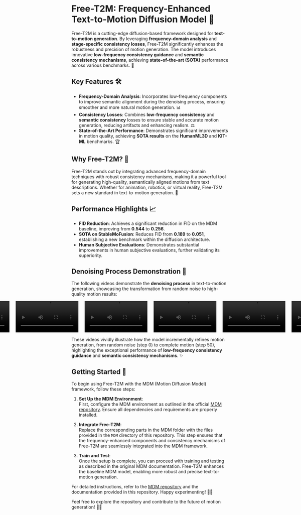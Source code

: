 # Free-T2M: Frequency-Enhanced Text-to-Motion Diffusion Model 🚀

Free-T2M is a cutting-edge diffusion-based framework designed for **text-to-motion generation**. By leveraging **frequency-domain analysis** and **stage-specific consistency losses**, Free-T2M significantly enhances the robustness and precision of motion generation. The model introduces innovative **low-frequency consistency guidance** and **semantic consistency mechanisms**, achieving **state-of-the-art (SOTA)** performance across various benchmarks. 🌟

## Key Features 🛠️

- **Frequency-Domain Analysis**: Incorporates low-frequency components to improve semantic alignment during the denoising process, ensuring smoother and more natural motion generation. 📊
- **Consistency Losses**: Combines **low-frequency consistency** and **semantic consistency** losses to ensure stable and accurate motion generation, reducing artifacts and enhancing realism. ⚖️
- **State-of-the-Art Performance**: Demonstrates significant improvements in motion quality, achieving **SOTA results** on the **HumanML3D** and **KIT-ML** benchmarks. 🏆

## Why Free-T2M? 🤔

Free-T2M stands out by integrating advanced frequency-domain techniques with robust consistency mechanisms, making it a powerful tool for generating high-quality, semantically aligned motions from text descriptions. Whether for animation, robotics, or virtual reality, Free-T2M sets a new standard in text-to-motion generation. 🎯

## Performance Highlights 📈

- **FID Reduction**: Achieves a significant reduction in FID on the MDM baseline, improving from **0.544** to **0.256**.
- **SOTA on StableMoFusion**: Reduces FID from **0.189** to **0.051**, establishing a new benchmark within the diffusion architecture.
- **Human Subjective Evaluations**: Demonstrates substantial improvements in human subjective evaluations, further validating its superiority.

## Denoising Process Demonstration 🎥

The following videos demonstrate the **denoising process** in text-to-motion generation, showcasing the transformation from random noise to high-quality motion results:

<div style="display: flex; justify-content: center; gap: 20px;">
  <video src="Visualization/Noise/21_0.mp4" width="200" controls></video>
  <video src="Visualization/Noise/Noise/21_10.mp4" width="200" controls></video>
  <video src="Visualization/Noise/Noise/21_20.mp4" width="200" controls></video>
  <video src="Visualization/Noise/Noise/21_30.mp4" width="200" controls></video>
  <video src="Visualization/Noise/Noise/21_40.mp4" width="200" controls></video>
  <video src="Visualization/Noise/Noise/21_50.mp4" width="200" controls></video>
</div>

These videos vividly illustrate how the model incrementally refines motion generation, from random noise (step 0) to complete motion (step 50), highlighting the exceptional performance of **low-frequency consistency guidance** and **semantic consistency mechanisms**. ✨

## Getting Started 🚀

To begin using Free-T2M with the MDM (Motion Diffusion Model) framework, follow these steps:

1. **Set Up the MDM Environment**:  
   First, configure the MDM environment as outlined in the official [MDM repository](https://github.com/GuyTevet/motion-diffusion-model). Ensure all dependencies and requirements are properly installed.

2. **Integrate Free-T2M**:  
   Replace the corresponding parts in the MDM folder with the files provided in the `MDM` directory of this repository. This step ensures that the frequency-enhanced components and consistency mechanisms of Free-T2M are seamlessly integrated into the MDM framework.

3. **Train and Test**:  
   Once the setup is complete, you can proceed with training and testing as described in the original MDM documentation. Free-T2M enhances the baseline MDM model, enabling more robust and precise text-to-motion generation.

For detailed instructions, refer to the [MDM repository](https://github.com/GuyTevet/motion-diffusion-model) and the documentation provided in this repository. Happy experimenting! 🚀✨

Feel free to explore the repository and contribute to the future of motion generation! 🚀✨
